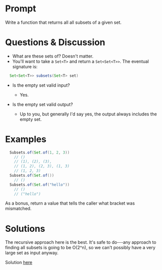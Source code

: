 # Prompt

Write a function that returns all all subsets of a given set.

# Questions & Discussion

- What are these sets of? Doesn't matter.
- You'll want to take a `Set<T>` and return a `Set<Set<T>>`. The eventual
  signature is:

```java
  Set<Set<T>> subsets(Set<T> set)
```

- Is the empty set valid input? 
  - Yes.

- Is the empty set valid output?
  - Up to you, but generally I'd say yes, the output always includes
    the empty set.

# Examples

```java
  Subsets.of(Set.of(1, 2, 3))
    // ()
    // (1), (2), (3),
    // (1, 2), (2, 3), (1, 3)
    // (1, 2, 3)
  Subsets.of(Set.of())
    // ()
  Subsets.of(Set.of("hello"))
    // ()
    // ("hello")
```

As a bonus, return a value that tells the caller what bracket was
mismatched.

# Solutions

The recursive approach here is the best. It's safe to do---any approach to
finding all subsets is going to be O(2^n), so we can't possibly have a very
large set as input anyway.

Solution [here](src/barnard/Subsets.java)